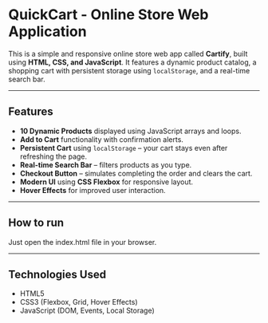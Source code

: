 # QuickCart - Online Store Web Application

This is a simple and responsive online store web app called **Cartify**, built using **HTML, CSS, and JavaScript**. It features a dynamic product catalog, a shopping cart with persistent storage using `localStorage`, and a real-time search bar.

---

## Features

-  **10 Dynamic Products** displayed using JavaScript arrays and loops.
-  **Add to Cart** functionality with confirmation alerts.
-  **Persistent Cart** using `localStorage` – your cart stays even after refreshing the page.
-  **Real-time Search Bar** – filters products as you type.
-  **Checkout Button** – simulates completing the order and clears the cart.
-  **Modern UI** using **CSS Flexbox** for responsive layout.
-  **Hover Effects** for improved user interaction.

---

## How to run

Just open the index.html file in your browser.

---

## Technologies Used

- HTML5
- CSS3 (Flexbox, Grid, Hover Effects)
- JavaScript (DOM, Events, Local Storage)


